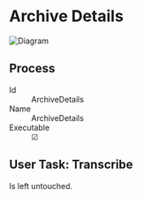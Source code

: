 # Archive Details

![Diagram](process.png)

## Process

<dl>
<dt>Id </dt>
<dd>ArchiveDetails </dd>
<dt>Name </dt>
<dd>ArchiveDetails </dd>
<dt>Executable </dt>
<dd>☑</dd>
</dl>

## User Task: Transcribe

Is left untouched.
